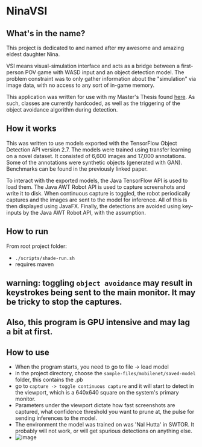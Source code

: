 # NinaVSI

## What's in the name?
 This project is dedicated to and named after my awesome and amazing eldest daughter Nina.

 VSI means visual-simulation interface and acts as a bridge between a first-person POV game with WASD input and an object detection model. The problem constraint was to only gather 
 information about the "simulation" via image data, with no access to any sort of in-game memory.

This application was written for use with my Master's Thesis found [here](https://epublications.marquette.edu/theses_open/737/).
As such, classes are currently hardcoded, as well as the triggering of the object avoidance algorithm during detection.

## How it works
This was written to use models exported with the TensorFlow Object Detection API version 2.7.
The models were trained using transfer learning on a novel dataset. It consisted of 6,600 images and 17,000 annotations.
Some of the annotations were synthetic objects (generated with GAN). Benchmarks can be found in the 
previously linked paper.

To interact with the exported models, the Java TensorFlow API is used to load them. The Java AWT Robot API
is used to capture screenshots and write it to disk. When continuous capture is toggled, the robot periodically
captures and the images are sent to the model for inference. All of this is then displayed using 
JavaFX. Finally, the detections are avoided using key-inputs by the Java AWT Robot API, with the 
assumption. 

## How to run
From root project folder:
-  `./scripts/shade-run.sh`
- requires maven

## warning: toggling `object avoidance` may result in keystrokes being sent to the main monitor. It may be tricky to stop the captures. 
## Also, this program is GPU intensive and may lag a bit at first. 

## How to use
- When the program starts, you need to go to file -> load model
- in the project directory, choose the `sample-files/mobilenet/saved-model` folder, this contains the .pb
- go to `capture -> toggle continuous capture` and it will start to detect in the viewport, which is a 640x640 square on the system's primary monitor.
- Parameters under the viewport dictate how fast screenshots are captured, what confidence threshold you want to prune at, the pulse for sending inferences to the model.
- The environment the model was trained on was 'Nal Hutta' in SWTOR. It probably will not work, or will get spurious detections on anything else. 
- ![image](https://github.com/phydesmith/NinaVSI/assets/31049044/268f1f55-63d4-4e59-8d02-b23cc5b85520)


 

